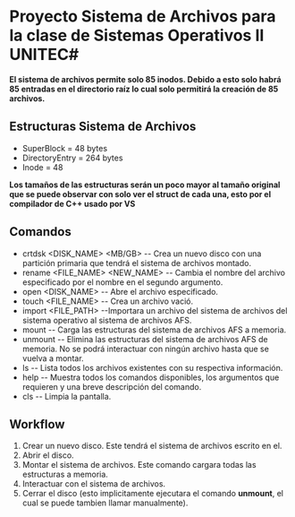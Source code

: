 # Proyecto Sistema de Archivos para la clase de Sistemas Operativos II UNITEC#

**El sistema de archivos permite solo 85 inodos. Debido a esto solo habrá 85 entradas en el directorio raíz lo cual solo permitirá la creación de 85 archivos.**

## Estructuras Sistema de Archivos ##

* SuperBlock = 48 bytes
* DirectoryEntry = 264 bytes
* Inode = 48

**Los tamaños de las estructuras serán un poco mayor al tamaño original que se puede observar con solo ver el struct de cada una, esto por el compilador de C++ usado por VS**

## Comandos ##

* crtdsk <DISK_NAME> <SIZE> <MB/GB> -- Crea un nuevo disco con una partición primaria que tendrá el sistema de archivos montado.
* rename <FILE_NAME> <NEW_NAME> -- Cambia el nombre del archivo especificado por el nombre en el segundo argumento.
* open <DISK_NAME> -- Abre el archivo especificado.
* touch <FILE_NAME> -- Crea un archivo vació.
* import <FILE_PATH> --Importara un archivo del sistema de archivos del sistema operativo al sistema de archivos AFS.
* mount -- Carga las estructuras del sistema de archivos AFS a memoria.
* unmount -- Elimina las estructuras del sistema de archivos AFS de memoria. No se podrá interactuar con ningún archivo hasta que se vuelva a montar.
* ls -- Lista todos los archivos existentes con su respectiva información.
* help -- Muestra todos los comandos disponibles, los argumentos que requieren y una breve descripción del comando.
* cls -- Limpia la pantalla.

## Workflow ##

1. Crear un nuevo disco. Este tendrá el sistema de archivos escrito en el.
2. Abrir el disco.
3. Montar el sistema de archivos. Este comando cargara todas las estructuras a memoria.
4. Interactuar con el sistema de archivos.
5. Cerrar el disco (esto implicitamente ejecutara el comando **unmount**, el cual se puede tambien llamar manualmente).